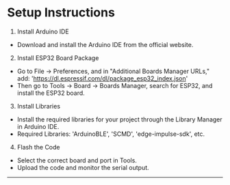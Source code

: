# Setup Instructions

 1. Install Arduino IDE
 - Download and install the Arduino IDE from the official website.

 2. Install ESP32 Board Package
- Go to File -> Preferences, and in "Additional Boards Manager URLs," add:
  'https://dl.espressif.com/dl/package_esp32_index.json'
- Then go to Tools -> Board -> Boards Manager, search for ESP32, and install the ESP32 board.

 3. Install Libraries
- Install the required libraries for your project through the Library Manager in Arduino IDE.
- Required Libraries: 'ArduinoBLE', 'SCMD', 'edge-impulse-sdk', etc.

4. Flash the Code
- Select the correct board and port in Tools.
- Upload the code and monitor the serial output.

---

